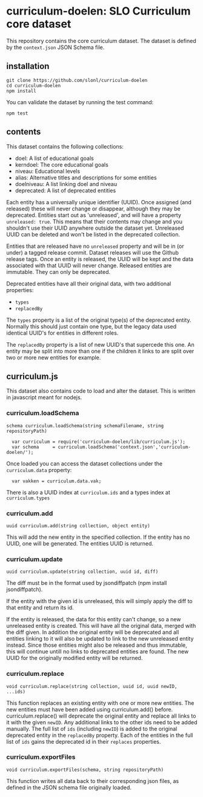 # curriculum-doelen: SLO Curriculum core dataset

This repository contains the core curriculum dataset. The dataset is defined by the `context.json` JSON Schema file. 

## installation

```
git clone https://github.com/slonl/curriculum-doelen
cd curriculum-doelen
npm install
```

You can validate the dataset by running the test command:

```
npm test
```

## contents

This dataset contains the following collections:

- doel: A list of educational goals
- kerndoel: The core educational goals
- niveau: Educational levels
- alias: Alternative titles and descriptions for some entities
- doelniveau: A list linking doel and niveau
- deprecated: A list of deprecated entities

Each entity has a universally unique identifier (UUID). Once assigned (and released) these will never change or disappear, although they may be deprecated. Entities start out as 'unreleased', and will have a property `unreleased: true`. This means that their contents may change and you shouldn't use their UUID anywhere outside the dataset yet. Unreleased UUID can be deleted and won't be listed in the deprecated collection.

Entities that are released have no `unreleased` property and will be in (or under) a tagged release commit. Dataset releases will use the Github release tags. Once an entity is released, the UUID will be kept and the data associated with that UUID will never change. Released entities are immutable. They can only be deprecated. 

Deprecated entities have all their original data, with two additional properties:
- `types`
- `replacedBy`

The `types` property is a list of the original type(s) of the deprecated entity. Normally this should just contain one type, but the legacy data used identical UUID's for entities in different roles.

The `replacedBy` property is a list of new UUID's that supercede this one. An entity may be split into more than one if the children it links to are split over two or more new entities for example.

## curriculum.js

This dataset also contains code to load and alter the dataset. This is written in javascript meant for nodejs.

### curriculum.loadSchema
`schema curriculum.loadSchema(string schemaFilename, string repositoryPath)`

```
  var curriculum = require('curriculum-doelen/lib/curriculum.js');
  var schema     = curriculum.loadSchema('context.json','curriculum-doelen/');
```
Once loaded you can access the dataset collections under the `curriculum.data` property:

```
  var vakken = curriculum.data.vak;
```

There is also a UUID index at `curriculum.ids` and a types index at `curriculum.types`

### curriculum.add
`uuid curriculum.add(string collection, object entity)`

This will add the new entity in the specified collection. If the entity has no UUID, one will be generated. The entities UUID is returned.

### curriculum.update
`uuid curriculum.update(string collection, uuid id, diff)`

The diff must be in the format used by jsondiffpatch (npm install jsondiffpatch).

If the entity with the given id is unreleased, this will simply apply the diff to that entity and return its id. 

If the entity is released, the data for this entity can't change, so a new unreleased entity is created. This will have all the original data, merged with the diff given. In addition the original entity will be deprecated and all entities linking to it will also be updated to link to the new unreleased entity instead. Since those entities might also be released and thus immutable, this will continue untill no links to deprecated entities are found. The new UUID for the originally modified entity will be returned.

### curriculum.replace
`void curriculum.replace(string collection, uuid id, uuid newID, ...ids)`

This function replaces an existing entity with one or more new entities. The new entities must have been added using curriculum.add() before. curriculum.replace() will deprecate the original entity and replace all links to it with the given `newID`. Any additional links to the other ids need to be added manually. The full list of `ids` (including `newID`) is added to the original deprecated entity in the `replacedBy` property. Each of the entities in the full list of `ids` gains the deprecated id in their `replaces` properties.

### curriculum.exportFiles
`void curriculum.exportFiles(schema, string repositoryPath)`

This function writes all data back to their corresponding json files, as defined in the JSON schema file originally loaded.
